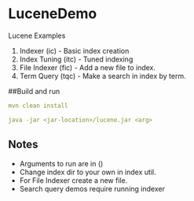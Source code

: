 # LuceneDemo
Lucene Examples

1. Indexer (ic) - Basic index creation
2. Index Tuning (itc) - Tuned indexing
3. File Indexer (fic) - Add a new file to index.
4. Term Query (tqc) - Make a search in index by term.


##Build and run

```yaml
mvn clean install

java -jar <jar-location>/lucene.jar <arg>
```

## Notes
- Arguments to run are in ()
- Change index dir to your own in index util.
- For File Indexer create a new file.
- Search query demos require running indexer
